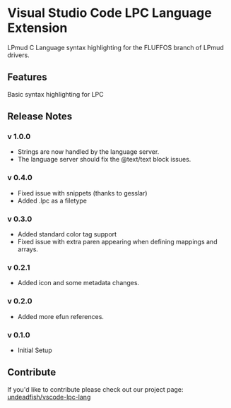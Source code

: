 # Visual Studio Code LPC Language Extension

LPmud C Language syntax highlighting for the FLUFFOS branch of LPmud drivers.

## Features

Basic syntax highlighting for LPC

## Release Notes
### v 1.0.0
* Strings are now handled by the language server.
* The language server should fix the @text/text block issues.

### v 0.4.0
* Fixed issue with snippets (thanks to gesslar)
* Added .lpc as a filetype

### v 0.3.0
* Added standard color tag support
* Fixed issue with extra paren appearing when defining mappings and arrays.

### v 0.2.1
* Added icon and some metadata changes.

### v 0.2.0
* Added more efun references.

### v 0.1.0
* Initial Setup

## Contribute

If you'd like to contribute please check out our project page: [undeadfish/vscode-lpc-lang](http://github.com/undeadfish/vscode-lpc-lang)
